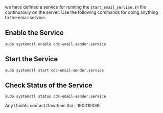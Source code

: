 we have defined a service for running the `start_email_service.sh` file continusouly on the server. Use the following commands for doing anything to the email
 service.

## Enable the Service
`sudo systemctl enable cdc-email-sender.service`

## Start the Service
`sudo systemctl start cdc-email-sender.service`

## Check Status of the Service
`sudo systemctl status cdc-email-sender.service`

Any Doubts contact Gowtham Sai - 190010036
